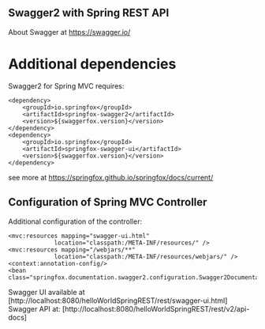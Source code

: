 ## Swagger2 with Spring REST API
About Swagger at https://swagger.io/

# Additional dependencies 
Swagger2 for Spring MVC requires:

    <dependency>
        <groupId>io.springfox</groupId>
        <artifactId>springfox-swagger2</artifactId>
        <version>${swaggerfox.version}</version>
    </dependency>
    <dependency>
        <groupId>io.springfox</groupId>
        <artifactId>springfox-swagger-ui</artifactId>
        <version>${swaggerfox.version}</version>
    </dependency> 

see more at https://springfox.github.io/springfox/docs/current/

## Configuration of Spring MVC Controller
Additional configuration of the controller:

    <mvc:resources mapping="swagger-ui.html"
				 location="classpath:/META-INF/resources/" />
    <mvc:resources mapping="/webjars/**"
				 location="classpath:/META-INF/resources/webjars/" />
    <context:annotation-config/>
    <bean class="springfox.documentation.swagger2.configuration.Swagger2DocumentationConfiguration"/>

Swagger UI available at [http://localhost:8080/helloWorldSpringREST/rest/swagger-ui.html]
Swagger API at: [http://localhost:8080/helloWorldSpringREST/rest/v2/api-docs]